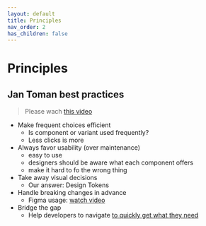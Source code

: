 ```yaml
---
layout: default
title: Principles
nav_order: 2
has_children: false
---
```


# Principles

## Jan Toman best practices

> Please wach [this video](https://www.youtube.com/watch?v=3bBWYDvaONY)

- Make frequent choices efficient
   - Is component or variant used frequently?
   - Less clicks is more
- Always favor usability (over maintenance)
   - easy to use
   - designers should be aware what each component offers
   - make it hard to fo the wrong thing
- Take away visual decisions
   - Our answer: Design Tokens
- Handle breaking changes in advance
   - Figma usage: [watch video](https://youtu.be/3bBWYDvaONY?t=957)
- Bridge the gap
   - Help developers to navigate [to quickly get what they need](https://youtu.be/3bBWYDvaONY?t=1217)

